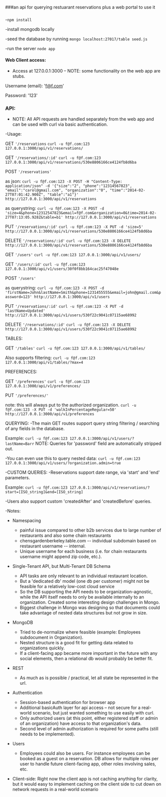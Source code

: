###an api for querying restuarant reservations plus a web portal to use it

###
-`npm install`

-install mongodb locally

-seed the database by running `mongo localhost:27017/table seed.js`

-run the server `node app`

#### Web Client access:
- Access at 127.0.0.1:3000 – NOTE: some functionality on the web app are stubs.

Username (email): 'f@f.com'

Password: '123'


### API:
- NOTE: All API requests are handled separately from the web app and can be used with curl via basic authentication.


-Usage:

GET `'/reservations`
`curl -u f@f.com:123 127.0.0.1:3000/api/v1/reservations/`


GET `'/reservations/:id'`
`curl -u f@f.com:123 127.0.0.1:3000/api/v1/reservations/530e8806166ce4124fb8d6ba`


POST `'/reservations'`

as json:
`curl -u f@f.com:123 -X POST -H "Content-Type: application/json" -d '{"size":"2", "phone":"12314567823", "email":"carol@gmail.com", "organization":"0", "time":"2014-02-27T07:01:42.900Z", "table":"a1"}' http://127.0.0.1:3000/api/v1/reservations`

as querystring:
`curl -u f@f.com:123 -X POST -d 'size=4&phone=12312547823&email=f@f.com&organization=0&time=2014-02-27T07:13:05.928Z&table=b1' http://127.0.0.1:3000/api/v1/reservations`


PUT `'/reservations/:id'`
`curl -u f@f.com:123 -X PUT -d 'size=5' http://127.0.0.1:3000/api/v1/reservations/530e8806166ce4124fb8d6ba`


DELETE `'/reservations/:id'`
`curl -u f@f.com:123 -X DELETE http://127.0.0.1:3000/api/v1/reservations/530e8806166ce4124fb8d6ba`


GET `'/users'`
`curl -u f@f.com:123 127.0.0.1:3000/api/v1/users/`


GET `'/users/:id'`
`curl -u f@f.com:123 127.0.0.1:3000/api/v1/users/30f0f8bb164cac25f47048e`


POST `'/users'`

as querystring:
`curl -u f@f.com:123 -X POST -d 'firstName=John&lastName=Smith&phone=1231455555&email=john@gmail.com&password=123' http://127.0.0.1:3000/api/v1/users`


PUT `'/reservations/:id'`
`curl -u f@f.com:123 -X PUT -d 'lastName=Updated' http://127.0.0.1:3000/api/v1/users/530f22c9041c07115ae68992`


DELETE `'/reservations/:id'`
`curl -u f@f.com:123 -X DELETE http://127.0.0.1:3000/api/v1/users/530f22c9041c07115ae68992`


TABLES:


GET `'/tables'`
`curl -u f@f.com:123 127.0.0.1:3000/api/v1/tables/`


Also supports filtering:
`curl -u f@f.com:123 127.0.0.1:3000/api/v1/tables/?max=4`


PREFERENCES:


GET `'/preferences'`
`curl -u f@f.com:123 127.0.0.1:3000/api/v1/preferences/`


PUT `'/preferences/'`

note: this will always put to the authorized organization.
`curl -u f@f.com:123 -X PUT -d 'walkInPercentageRegular=50' http://127.0.0.1:3000/api/v1/preferences`


QUERYING:
-The main GET routes support query string filtering / searching of any fields in the database.

Example:
`curl -u f@f.com:123 127.0.0.1:3000/api/v1/users/?lastName=Barr`
NOTE: Queries for 'password' field are automatically stripped out.


-You can even use this to query nested data:
`curl -u f@f.com:123 127.0.0.1:3000/api/v1/users/?organization.admin=true`


-CUSTOM QUERIES:
-Reservations support date range, via 'start' and 'end' parameters.

Example:
`curl -u f@f.com:123 127.0.0.1:3000/api/v1/reservations/?start=[ISO_string]&end=[ISO_string]`

-Users also support custom 'createdAfter' and 'createdBefore' queries.


-Notes:
  * Namespacing
      * painful issue compared to other b2b services due to large number of restaurants and also some chain restaurants
      * chensgardenberkeley.table.com -- individual subdomain based on restaurant username -- internal.
      * Unique username for each business (i.e. for chain restaurants username might append zip code, etc.).
   * Single-Tenant API, but Multi-Tenant DB Schema
      * API tasks are only relevant to an individual restaurant location.
      * But a 'dedicated db' model (one db per customer) might not be feasible for a relatively low-cost cloud service
      * So the DB supporting the API needs to be organization-agnostic, while the API itself needs to only be available internally to an organization. Created some interesting design challenges in Mongo.
      * Biggest challenge in Mongo was designing so that documents could take advantage of nested data structures but not grow in size.

   * MongoDB
      * Tried to de-normalize where feasible (example: Employees subdocument in Organization).
      * Nested structure is a good fit for getting data related to organizations quickly.
      * If a client-facing app became more important in the future with any social elements, then a relational db would probably be  better fit.

   * REST
      * As much as is possible / practical, let all state be represented in the url.
   * Authentication
      * Session-based authentication for browser app
      * Additional basicAuth layer for api access – not secure for a real-world scenario, but just wanted something to use easily with curl.
      * Only authorized users (at this point, either registered staff or admin of an organization) have access to that organization's data.
      * Second level of admin authorization is required for some paths (still needs to be implemented).
   * Users
      * Employees could also be users. For instance employees can be booked as a guest on a reservation.  DB allows for multiple roles per user to handle future client-facing app, other roles involving sales, etc.
   * Client-side: Right now the client app is not caching anything for clarity, but it would easy to implement caching on the client side to cut down on network requests in a real-world scenario
